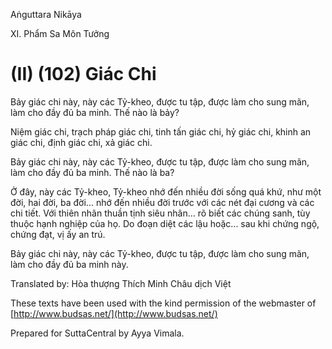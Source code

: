 Aṅguttara Nikāya

XI. Phẩm Sa Môn Tưởng

# (II) (102) Giác Chi

Bảy giác chi này, này các Tỷ-kheo, được tu tập, được làm cho sung mãn, làm cho đầy đủ ba minh. Thế nào là bảy?

Niệm giác chi, trạch pháp giác chi, tinh tấn giác chi, hỷ giác chi, khinh an giác chi, định giác chi, xả giác chi.

Bảy giác chi này, này các Tỷ-kheo, được tu tập, được làm cho sung mãn, làm cho đầy đủ ba minh. Thế nào là ba?

Ở đây, này các Tỷ-kheo, Tỷ-kheo nhớ đến nhiều đời sống quá khứ, như một đời, hai đời, ba đời... nhớ đến nhiều đời trước với các nét đại cương và các chi tiết. Với thiên nhãn thuần tịnh siêu nhân... rõ biết các chúng sanh, tùy thuộc hạnh nghiệp của họ. Do đoạn diệt các lậu hoặc... sau khi chứng ngộ, chứng đạt, vị ấy an trú.

Bảy giác chi này, này các Tỷ-kheo, được tu tập, được làm cho sung mãn, làm cho đầy đủ ba minh này.

Translated by: Hòa thượng Thích Minh Châu dịch Việt

These texts have been used with the kind permission of the webmaster of [http://www.budsas.net/](http://www.budsas.net/)

Prepared for SuttaCentral by Ayya Vimala.